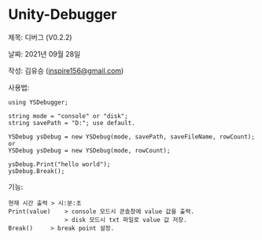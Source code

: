 # Unity-Debugger

 제목: 디버그 (V0.2.2)
 
 날짜: 2021년 09월 28일
 
 작성: 김유승 (inspire156@gmail.com)
 
 사용법:
 
	using YSDebugger;
 
    string mode = "console" or "disk";
    string savePath = "D:"; use default.
    
    YSDebug ysDebug = new YSDebug(mode, savePath, saveFileName, rowCount);
    or
    YSDebug ysDebug = new YSDebug(mode, rowCount);
    
    ysDebug.Print("hello world");
    ysDebug.Break();
    
 기능: 
 
    현재 시간 출력 > 시:분:초
    Print(value)    > console 모드시 콘솔창에 value 값을 출력.
                    > disk 모드시 txt 파일로 value 값 저장.
    Break()     > break point 설정.
